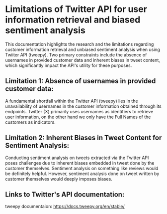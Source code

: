 <!--
SPDX-License-Identifier: MIT
SPDX-FileCopyrightText: 2023 Ahmed Sheta <ahmed.sheta@fau.de>
-->

# Limitations of Twitter API for user information retrieval and biased sentiment analysis

This documentation highlights the research and the limitations regarding customer information retrieval and unbiased sentiment analysis when using Twiiter API (tweepy). Two primary constraints include the absence of usernames in provided customer data and inherent biases in tweet content, which significantly impact the API's utility for these purposes.

## Limitation 1: Absence of usernames in provided customer data:

A fundamental shortfall within the Twitter API (tweepy) lies in the unavailability of usernames in the customer information obtained through its endpoints. Twitter (X) primarily uses usernames as identifiers to retrieve user information, on the other hand we only have the Full Names of the customers as indicators.

## Limitation 2: Inherent Biases in Tweet Content for Sentiment Analysis:

Conducting sentiment analysis on tweets extracted via the Twitter API poses challenges due to inherent biases embedded in tweet done by the customer themselves. Sentiment analysis on something like reviews would be definitely helpful. However, sentiment analysis done on tweet written by customer themselves would deeply imposes biases.

## Links to Twitter's API documentation:

tweepy documentaion: https://docs.tweepy.org/en/stable/
